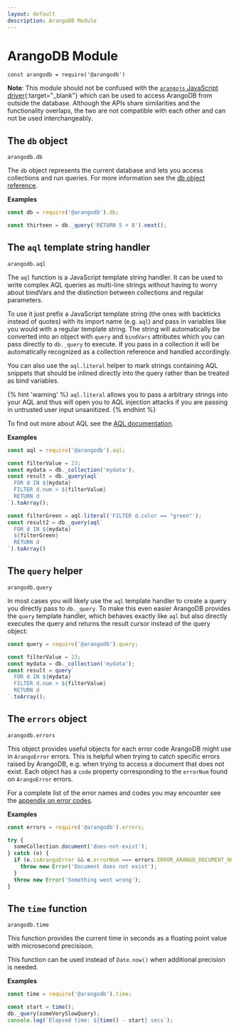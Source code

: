 ```yaml
---
layout: default
description: ArangoDB Module
---
```

ArangoDB Module
===============

`const arangodb = require('@arangodb')`

**Note**: This module should not be confused with the [`arangojs` JavaScript driver](https://github.com/arangodb/arangojs){:target="_blank"} which can be used to access ArangoDB from outside the database. Although the APIs share similarities and the functionality overlaps, the two are not compatible with each other and can not be used interchangeably.

The `db` object
---------------

`arangodb.db`

The `db` object represents the current database and lets you access collections and run queries. For more information see the [db object reference](appendix-references-dbobject.html).

**Examples**

```js
const db = require('@arangodb').db;

const thirteen = db._query('RETURN 5 + 8').next();
```

The `aql` template string handler
---------------------------------

`arangodb.aql`

The `aql` function is a JavaScript template string handler. It can be used to write complex AQL queries as multi-line strings without having to worry about bindVars and the distinction between collections and regular parameters.

To use it just prefix a JavaScript template string (the ones with backticks instead of quotes) with its import name (e.g. `aql`) and pass in variables like you would with a regular template string. The string will automatically be converted into an object with `query` and `bindVars` attributes which you can pass directly to `db._query` to execute. If you pass in a collection it will be automatically recognized as a collection reference and handled accordingly.

You can also use the `aql.literal` helper to mark strings containing AQL snippets
that should be inlined directly into the query rather than be treated as bind variables.

{% hint 'warning' %}
`aql.literal` allows you to pass a arbitrary strings into your AQL and thus will open
you to AQL injection attacks if you are passing in untrusted user input unsanitized.
{% endhint %}

To find out more about AQL see the [AQL documentation](../aql/).

**Examples**

```js
const aql = require('@arangodb').aql;

const filterValue = 23;
const mydata = db._collection('mydata');
const result = db._query(aql`
  FOR d IN ${mydata}
  FILTER d.num > ${filterValue}
  RETURN d
`).toArray();

const filterGreen = aql.literal('FILTER d.color == "green"');
const result2 = db._query(aql`
  FOR d IN ${mydata}
  ${filterGreen}
  RETURN d
`).toArray()
```

The `query` helper
------------------

`arangodb.query`

In most cases you will likely use the `aql` template handler to create a query you directly pass to
`db._query`. To make this even easier ArangoDB provides the `query` template handler, which behaves
exactly like `aql` but also directly executes the query and returns the result cursor instead of
the query object:

```js
const query = require('@arangodb').query;

const filterValue = 23;
const mydata = db._collection('mydata');
const result = query`
  FOR d IN ${mydata}
  FILTER d.num > ${filterValue}
  RETURN d
`.toArray();
```

The `errors` object
-------------------

`arangodb.errors`

This object provides useful objects for each error code ArangoDB might use in `ArangoError` errors. This is helpful when trying to catch specific errors raised by ArangoDB, e.g. when trying to access a document that does not exist. Each object has a `code` property corresponding to the `errorNum` found on `ArangoError` errors.

For a complete list of the error names and codes you may encounter see the [appendix on error codes](appendix-errorcodes.html).

**Examples**

```js
const errors = require('@arangodb').errors;

try {
  someCollection.document('does-not-exist');
} catch (e) {
  if (e.isArangoError && e.errorNum === errors.ERROR_ARANGO_DOCUMENT_NOT_FOUND.code) {
    throw new Error('Document does not exist');
  }
  throw new Error('Something went wrong');
}
```

The `time` function
-------------------

`arangodb.time`

This function provides the current time in seconds as a floating point value with microsecond precisison.

This function can be used instead of `Date.now()` when additional precision is needed.

**Examples**

```js
const time = require('@arangodb').time;

const start = time();
db._query(someVerySlowQuery);
console.log(`Elapsed time: ${time() - start} secs`);
```

